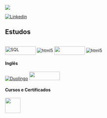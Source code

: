 <!-- Quantidade de commits por linguagem-->
<div>
<p align="left"><img src="https://github-readme-stats.vercel.app/api/top-langs/?username=undevalmeida&layout=compact&langs_count=9&theme=dracula&include_all_commits=true&hide_title=true&hide_border=true&border_radius=20&card_width=750" /></p>
</div>

<!-- Icone do Linkedin-->
[![Linkedin](https://img.shields.io/badge/LinkedIn-0077B5?style=for-the-badge&logo=linkedin&logoColor=white)](https://www.linkedin.com/in/undevalmeida/)


## Estudos

<div style="display: inline_block"><br/>
  <img align="center" alt="SQL" src="https://getlogo.net/wp-content/uploads/2020/03/sql-projekt-ag-logo-vector.png" width="100" height = "28" />
  <img align="center" alt="html5" src="https://img.shields.io/badge/Python-14354C?style=for-the-badge&logo=python&logoColor=white" />
  <img align="center" src="https://datascientest.com/es/wp-content/uploads/sites/7/2020/10/power-bi-logo-1.jpg" width="100" height = "28">
  <img align="center" alt="html5" src="https://img.shields.io/badge/Microsoft_Excel-217346?style=for-the-badge&logo=microsoft-excel&logoColor=white" />
</div>

#### Inglês

[![Duolingo](https://img.shields.io/badge/Duolingo-58CC02?style=for-the-badge&logo=Duolingo&logoColor=white)](https://www.duolingo.com/profile/AndreAlmeida01)
<a href="https://cursos.aluralingua.com.br/user/undevalmeida">
   <img src="https://cdn.imp-multimedia.com/logos/br/cupom-de-desconto-alura-lingua.png" width="100" height = "28">
</a>

#### Cursos e Certificados
<a href="https://cursos.alura.com.br/user/undevalmeida">
  <img src="https://avatars.githubusercontent.com/u/4975968?s=200&v=4" width="50" height = "50">
</a>
